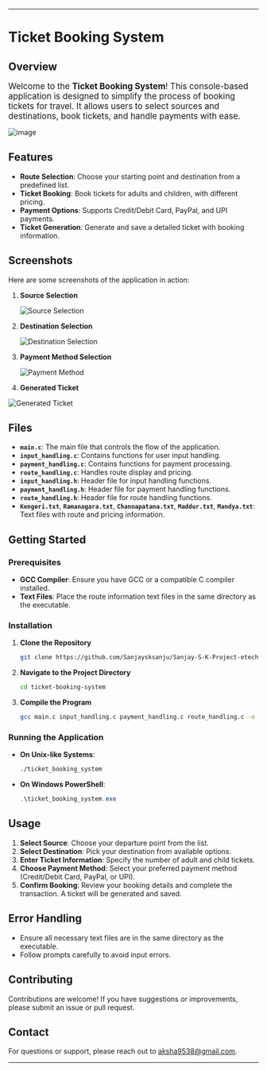 

---

# Ticket Booking System

## Overview

<div style="font-size: 1.2em;">
Welcome to the <strong>Ticket Booking System</strong>! This console-based application is designed to simplify the process of booking tickets for travel. It allows users to select sources and destinations, book tickets, and handle payments with ease.
</div>

![image](https://github.com/user-attachments/assets/1e19c36f-3301-425c-9a39-8b30848a1d64)


## Features

- **Route Selection**: Choose your starting point and destination from a predefined list.
- **Ticket Booking**: Book tickets for adults and children, with different pricing.
- **Payment Options**: Supports Credit/Debit Card, PayPal, and UPI payments.
- **Ticket Generation**: Generate and save a detailed ticket with booking information.

## Screenshots

Here are some screenshots of the application in action:

1. **Source Selection**

   ![Source Selection](https://github.com/user-attachments/assets/8d5e99a0-83c5-40ae-a72a-ea43519bd3ff)

2. **Destination Selection**
   
   ![Destination Selection](https://github.com/user-attachments/assets/d685aca6-f5d2-4af5-924e-794f3da22511)

3. **Payment Method Selection**
   
   ![Payment Method](https://github.com/user-attachments/assets/3e5b7359-b1d9-4c16-ad60-1699267f3f64)

4. **Generated Ticket**
   
  ![Generated Ticket](https://github.com/user-attachments/assets/12bc410c-c79a-4872-94f2-35bc5b68d241)

## Files

- **`main.c`**: The main file that controls the flow of the application.
- **`input_handling.c`**: Contains functions for user input handling.
- **`payment_handling.c`**: Contains functions for payment processing.
- **`route_handling.c`**: Handles route display and pricing.
- **`input_handling.h`**: Header file for input handling functions.
- **`payment_handling.h`**: Header file for payment handling functions.
- **`route_handling.h`**: Header file for route handling functions.
- **`Kengeri.txt`**, **`Ramanagara.txt`**, **`Channapatana.txt`**, **`Maddur.txt`**, **`Mandya.txt`**: Text files with route and pricing information.

## Getting Started

### Prerequisites

- **GCC Compiler**: Ensure you have GCC or a compatible C compiler installed.
- **Text Files**: Place the route information text files in the same directory as the executable.

### Installation

1. **Clone the Repository**

   ```bash
   git clone https://github.com/Sanjaysksanju/Sanjay-S-K-Project-etechprowess.git
   ```

2. **Navigate to the Project Directory**

   ```bash
   cd ticket-booking-system
   ```

3. **Compile the Program**

   ```bash
   gcc main.c input_handling.c payment_handling.c route_handling.c -o ticket_booking_system
   ```

### Running the Application

- **On Unix-like Systems**:

   ```bash
   ./ticket_booking_system
   ```

- **On Windows PowerShell**:

   ```powershell
   .\ticket_booking_system.exe
   ```

## Usage

1. **Select Source**: Choose your departure point from the list.
2. **Select Destination**: Pick your destination from available options.
3. **Enter Ticket Information**: Specify the number of adult and child tickets.
4. **Choose Payment Method**: Select your preferred payment method (Credit/Debit Card, PayPal, or UPI).
5. **Confirm Booking**: Review your booking details and complete the transaction. A ticket will be generated and saved.

## Error Handling

- Ensure all necessary text files are in the same directory as the executable.
- Follow prompts carefully to avoid input errors.

## Contributing

Contributions are welcome! If you have suggestions or improvements, please submit an issue or pull request.

## Contact

For questions or support, please reach out to [aksha9538@gmail.com](mailto:aksha9538@gmail.com).

---

